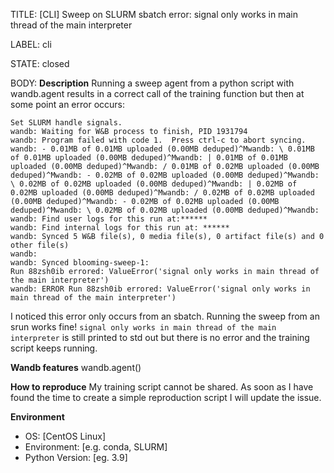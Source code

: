 TITLE:
[CLI] Sweep on SLURM sbatch error: signal only works in main thread of the main interpreter

LABEL:
cli

STATE:
closed

BODY:
**Description**
Running a sweep agent from a python script with wandb.agent results in a correct call of the training function but then at some point an error occurs:
```
Set SLURM handle signals.
wandb: Waiting for W&B process to finish, PID 1931794
wandb: Program failed with code 1.  Press ctrl-c to abort syncing.
wandb: - 0.01MB of 0.01MB uploaded (0.00MB deduped)^Mwandb: \ 0.01MB of 0.01MB uploaded (0.00MB deduped)^Mwandb: | 0.01MB of 0.01MB uploaded (0.00MB deduped)^Mwandb: / 0.01MB of 0.02MB uploaded (0.00MB deduped)^Mwandb: - 0.02MB of 0.02MB uploaded (0.00MB deduped)^Mwandb: \ 0.02MB of 0.02MB uploaded (0.00MB deduped)^Mwandb: | 0.02MB of 0.02MB uploaded (0.00MB deduped)^Mwandb: / 0.02MB of 0.02MB uploaded (0.00MB deduped)^Mwandb: - 0.02MB of 0.02MB uploaded (0.00MB deduped)^Mwandb: \ 0.02MB of 0.02MB uploaded (0.00MB deduped)^Mwandb:
wandb: Find user logs for this run at:******
wandb: Find internal logs for this run at: ******
wandb: Synced 5 W&B file(s), 0 media file(s), 0 artifact file(s) and 0 other file(s)
wandb:
wandb: Synced blooming-sweep-1: 
Run 88zsh0ib errored: ValueError('signal only works in main thread of the main interpreter')
wandb: ERROR Run 88zsh0ib errored: ValueError('signal only works in main thread of the main interpreter')
```

I noticed this error only occurs from an sbatch. Running the sweep from an srun works fine!
`signal only works in main thread of the main interpreter` is still printed to std out but there is no error and the training script keeps running.

**Wandb features**
wandb.agent()

**How to reproduce**
My training script cannot be shared. As soon as I have found the time to create a simple reproduction script I will update the issue.

**Environment**
- OS: [CentOS Linux]
- Environment: [e.g. conda, SLURM]
- Python Version: [eg. 3.9]


